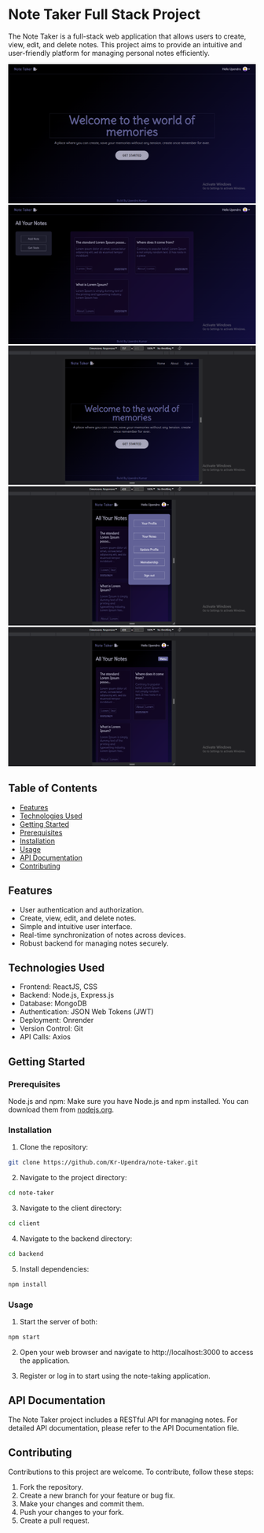 # Note Taker Full Stack Project

The Note Taker is a full-stack web application that allows users to create, view, edit, and delete notes. This project aims to provide an intuitive and user-friendly platform for managing personal notes efficiently.

![Home Page](./client/public/screenshots/homepage.png)
![Auth Page](./client/public/screenshots/authpage.png)
![Tablet View](./client/public/screenshots/tabview.png)
![User Nav](./client/public/screenshots/usernav.png)
![Mobile View](./client/public/screenshots/mobview.png)

## Table of Contents

- [Features](#features)
- [Technologies Used](#technologies_used)
- [Getting Started](#getting_started)
- [Prerequisites](#prerequisites)
- [Installation](#installation)
- [Usage](#usage)
- [API Documentation](#api_documentation)
- [Contributing](#contributing)

## Features

- User authentication and authorization.
- Create, view, edit, and delete notes.
- Simple and intuitive user interface.
- Real-time synchronization of notes across devices.
- Robust backend for managing notes securely.

## Technologies Used

- Frontend: ReactJS, CSS 
- Backend: Node.js, Express.js
- Database: MongoDB
- Authentication: JSON Web Tokens (JWT)
- Deployment: Onrender 
- Version Control: Git
- API Calls: Axios

## Getting Started

### Prerequisites

Node.js and npm: Make sure you have Node.js and npm installed. You can download them from [nodejs.org](https://nodejs.org).

### Installation
1. Clone the repository:
```bash
git clone https://github.com/Kr-Upendra/note-taker.git
```

2. Navigate to the project directory:

```bash
cd note-taker
```

3. Navigate to the client directory:

```bash
cd client
```

4. Navigate to the backend directory:

```bash
cd backend
```


5. Install dependencies:

```bash
npm install
```

### Usage
1. Start the server of both:

```bash
npm start
```

2. Open your web browser and navigate to http://localhost:3000 to access the application.

3. Register or log in to start using the note-taking application.

## API Documentation

The Note Taker project includes a RESTful API for managing notes. For detailed API documentation, please refer to the API Documentation file.

## Contributing
Contributions to this project are welcome. To contribute, follow these steps:

1. Fork the repository.
2. Create a new branch for your feature or bug fix.
3. Make your changes and commit them.
4. Push your changes to your fork.
5. Create a pull request.
